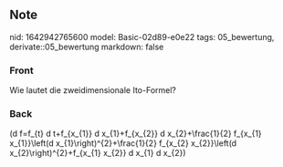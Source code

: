 ## Note
nid: 1642942765600
model: Basic-02d89-e0e22
tags: 05_bewertung, derivate::05_bewertung
markdown: false

### Front
Wie lautet die zweidimensionale Ito-Formel?

### Back
\(d f=f_{t} d t+f_{x_{1}} d x_{1}+f_{x_{2}} d x_{2}+\frac{1}{2} f_{x_{1} x_{1}}\left(d x_{1}\right)^{2}+\frac{1}{2} f_{x_{2} x_{2}}\left(d x_{2}\right)^{2}+f_{x_{1} x_{2}} d x_{1} d x_{2}\)
